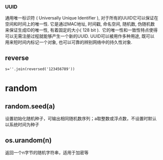 ### UUID
通用唯一标识符 ( Universally Unique Identifier ), 对于所有的UUID它可以保证在空间和时间上的唯一性. 它是通过MAC地址, 时间戳, 命名空间, 随机数, 伪随机数来保证生成ID的唯一性, 有着固定的大小( 128 bit ).  它的唯一性和一致性特点使得可以无需注册过程就能够产生一个新的UUID. UUID可以被用作多种用途, 既可以用来短时间内标记一个对象, 也可以可靠的辨别网络中的持久性对象.

## reverse

`s=''.join(reversed('123456789'))`

# random

## random.seed(a)  
设置初始化随机种子，可输出相同随机数序列；a取整数或浮点数，不设置时默认以系统时间为种子

## os.urandom(n)
返回一个n字节的随机字符串，适用于加密等

